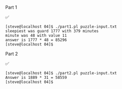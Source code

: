 Part 1

:white_check_mark:

    [steve@localhost 04]$ ./part1.pl puzzle-input.txt
    sleepiest was guard 1777 with 379 minutes
    minute was 48 with value 11
    answer is 1777 * 48 = 85296
    [steve@localhost 04]$ 

Part 2

:white_check_mark:

    [steve@localhost 04]$ ./part2.pl puzzle-input.txt
    Answer is 1889 * 31 = 58559
    [steve@localhost 04]$
